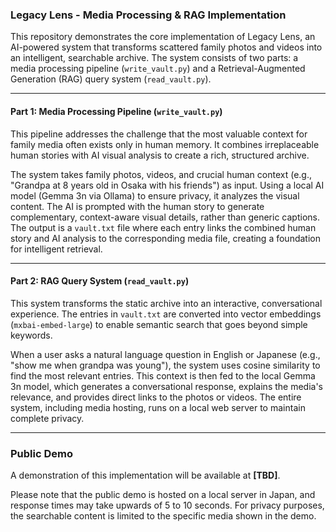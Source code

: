 ### Legacy Lens - Media Processing & RAG Implementation

This repository demonstrates the core implementation of Legacy Lens, an AI-powered system that transforms scattered family photos and videos into an intelligent, searchable archive. The system consists of two parts: a media processing pipeline (`write_vault.py`) and a Retrieval-Augmented Generation (RAG) query system (`read_vault.py`).

---

#### Part 1: Media Processing Pipeline (`write_vault.py`)

This pipeline addresses the challenge that the most valuable context for family media often exists only in human memory. It combines irreplaceable human stories with AI visual analysis to create a rich, structured archive.

The system takes family photos, videos, and crucial human context (e.g., "Grandpa at 8 years old in Osaka with his friends") as input. Using a local AI model (Gemma 3n via Ollama) to ensure privacy, it analyzes the visual content. The AI is prompted with the human story to generate complementary, context-aware visual details, rather than generic captions. The output is a `vault.txt` file where each entry links the combined human story and AI analysis to the corresponding media file, creating a foundation for intelligent retrieval.

---

#### Part 2: RAG Query System (`read_vault.py`)

This system transforms the static archive into an interactive, conversational experience. The entries in `vault.txt` are converted into vector embeddings (`mxbai-embed-large`) to enable semantic search that goes beyond simple keywords.

When a user asks a natural language question in English or Japanese (e.g., "show me when grandpa was young"), the system uses cosine similarity to find the most relevant entries. This context is then fed to the local Gemma 3n model, which generates a conversational response, explains the media's relevance, and provides direct links to the photos or videos. The entire system, including media hosting, runs on a local web server to maintain complete privacy.

---

### Public Demo

A demonstration of this implementation will be available at **[TBD]**.

Please note that the public demo is hosted on a local server in Japan, and response times may take upwards of 5 to 10 seconds. For privacy purposes, the searchable content is limited to the specific media shown in the demo.
